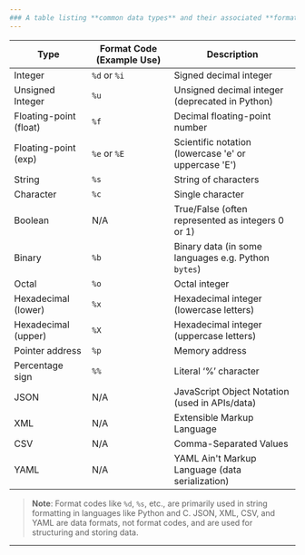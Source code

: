 ```yaml
---
### A table listing **common data types** and their associated **format codes** used in programming and data serialization (e.g., in languages like Python, C, or for data interchange formats).
---
```

| **Type**                | **Format Code (Example Use)** | **Description**                                      |
|-------------------------|-------------------------------|------------------------------------------------------|
| Integer                 | `%d` or `%i`                 | Signed decimal integer                               |
| Unsigned Integer        | `%u`                         | Unsigned decimal integer (deprecated in Python)      |
| Floating-point (float)  | `%f`                         | Decimal floating-point number                        |
| Floating-point (exp)    | `%e` or `%E`                 | Scientific notation (lowercase 'e' or uppercase 'E') |
| String                  | `%s`                         | String of characters                                 |
| Character               | `%c`                         | Single character                                     |
| Boolean                 | N/A                          | True/False (often represented as integers 0 or 1)    |
| Binary                  | `%b`                         | Binary data (in some languages e.g. Python `bytes`)  |
| Octal                   | `%o`                         | Octal integer                                        |
| Hexadecimal (lower)     | `%x`                         | Hexadecimal integer (lowercase letters)              |
| Hexadecimal (upper)     | `%X`                         | Hexadecimal integer (uppercase letters)              |
| Pointer address         | `%p`                         | Memory address                                       |
| Percentage sign         | `%%`                         | Literal ‘%’ character                                |
| JSON                    | N/A                          | JavaScript Object Notation (used in APIs/data)       |
| XML                     | N/A                          | Extensible Markup Language                           |
| CSV                     | N/A                          | Comma-Separated Values                               |
| YAML                    | N/A                          | YAML Ain't Markup Language (data serialization)      |

> **Note**: Format codes like `%d`, `%s`, etc., are primarily used in string formatting in languages like Python and C. JSON, XML, CSV, and YAML are data formats, not format codes, and are used for structuring and storing data.
---
